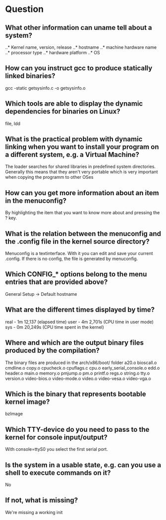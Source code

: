 # Question
## What other information can uname tell about a system?
..* Kernel name, version, release
..* hostname
..* machine hardware name
..* processor type
..* hardware platform
..* OS
## How can you instruct gcc to produce statically linked binaries?
gcc -static getsysinfo.c -o getsysinfo.o
## Which tools are able to display the dynamic dependencies for binaries on Linux?
file, ldd
## What is the practical problem with dynamic linking when you want to install your program on a different system, e.g. a Virtual Machine?
The loader searches for shared libraries in predefined system directories. Generally this means that they aren't very portable which is very important when copying the programm to other OSes
## How can you get more information about an item in the menuconfig?
By highlighting the item that you want to know more about and pressing the ? key.
## What is the relation between the menuconfig and the .config file in the kernel source directory?
Menuconfig is a textinterface. With it you can edit and save your current .config. If there is no config, the file is generated by menuconfig.
## Which CONFIG_* options belong to the menu entries that are provided above?
General Setup -> Default hostname
## What are the different times displayed by time?
real	- 1m 12,137 (elapsed time)
user	- 4m 2,701s (CPU time in user mode)
sys 	- 0m 20,249s (CPU time spent in the kernel)
## Where and which are the output binary files produced by the compilation?
The binary files are produced in the arch/x86/boot/ folder
a20.o
bioscall.o
cmdline.o
copy.o
cpucheck.o
cpuflags.c
cpu.o
early_serial_console.o
edd.o
header.o
main.o
memory.o
pmjump.o
pm.o
printf.o
regs.o
string.o
tty.o
version.o
video-bios.o
video-mode.o
video.o
video-vesa.o
video-vga.o
## Which is the binary that represents bootable kernel image?
bzImage
## Which TTY-device do you need to pass to the kernel for console input/output?
With console=ttyS0 you select the first serial port.
## Is the system in a usable state, e.g. can you use a shell to execute commands on it?
No
## If not, what is missing?
We're missing a working init
